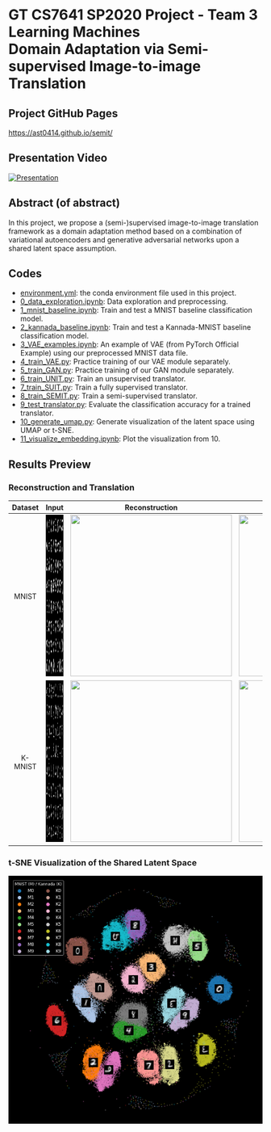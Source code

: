 # GT CS7641 SP2020 Project - Team 3 Learning Machines<br>Domain Adaptation via Semi-supervised Image-to-image Translation

## Project GitHub Pages
https://ast0414.github.io/semit/

## Presentation Video
[![Presentation](https://img.youtube.com/vi/O4ehdC4vjMU/0.jpg)](https://www.youtube.com/watch?v=O4ehdC4vjMU "Click to play on YouTube")

## Abstract (of abstract)
In this project, we propose a (semi-)supervised image-to-image translation framework as a domain adaptation method based on a combination of variational autoencoders and generative adversarial networks upon a shared latent space assumption.

## Codes
- [environment.yml](environment.yml): the conda environment file used in this project. 
- [0_data_exploration.ipynb](0_data_exploration.ipynb): Data exploration and preprocessing.
- [1_mnist_baseline.ipynb](1_mnist_baseline.ipynb): Train and test a MNIST baseline classification model.
- [2_kannada_baseline.ipynb](2_kannada_baseline.ipynb): Train and test a Kannada-MNIST baseline classification model.
- [3_VAE_examples.ipynb](3_VAE_examples.ipynb): An example of VAE (from PyTorch Official Example) using our preprocessed MNIST data file.
- [4_train_VAE.py](4_train_VAE.py): Practice training of our VAE module separately.
- [5_train_GAN.py](5_train_GAN.py): Practice training of our GAN module separately.
- [6_train_UNIT.py](6_train_UNIT.py): Train an unsupervised translator.
- [7_train_SUIT.py](7_train_SUIT.py): Train a fully supervised translator.
- [8_train_SEMIT.py](8_train_SEMIT.py): Train a semi-supervised translator.
- [9_test_translator.py](9_test_translator.py): Evaluate the classification accuracy for a trained translator.
- [10_generate_umap.py](10_generate_umap.py): Generate visualization of the latent space using UMAP or t-SNE.
- [11_visualize_embedding.ipynb](11_visualize_embedding.ipynb): Plot the visualization from 10.

## Results Preview
### Reconstruction and Translation
| Dataset | Input | Reconstruction | Translation |
|:-:|:-:|:-:|:-:|
| MNIST   | <img src="docs/assets/images/input_1.gif" width="320" height="320" /> | <img src="docs/assets/images/recon_1_1.gif" width="320" height="320" /> | <img src="docs/assets/images/trans_1_2.gif" width="320" height="320" /> |
| K-MNIST | <img src="docs/assets/images/input_2.gif" width="320" height="320" /> | <img src="docs/assets/images/recon_2_2.gif" width="320" height="320" /> | <img src="docs/assets/images/trans_2_1.gif" width="320" height="320" /> |

### t-SNE Visualization of the Shared Latent Space
![tsne_latent](docs/assets/images/tsne.png)
